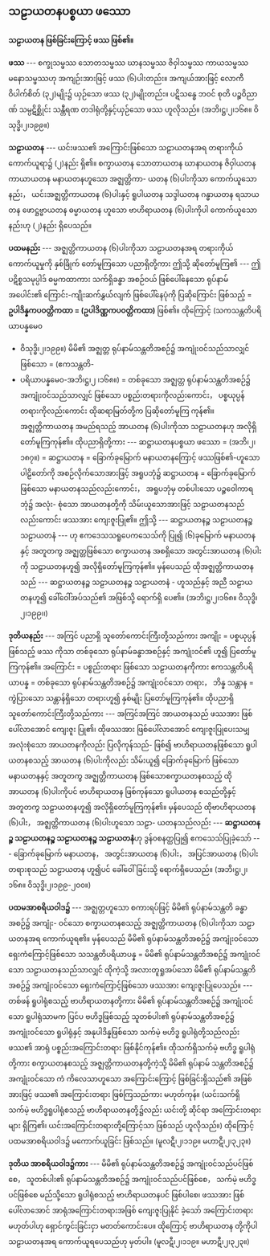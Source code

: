 ## သဠာယတနပစ္စယာ ဖဿော

**သဠာယတန ဖြစ်ခြင်းကြောင့် ဖဿ ဖြစ်၏။**

**ဖဿ** --- စက္ခုသမ္ဖဿ သောတသမ္ဖဿ ဃာနသမ္ဖဿ ဇိဝှါသမ္ဖဿ ကာယသမ္ဖဿ မနောသမ္ဖဿဟု
အကျဉ်းအားဖြင့် ဖဿ (၆)ပါးတည်း။ အကျယ်အားဖြင့် လောကီဝိပါက်စိတ် (၃၂)မျိုး၌ ယှဉ်သော ဖဿ
(၃၂)မျိုးတည်း။ ပဋိသန္ဓေ ဘဝင် စုတိ ပဉ္စဝိညာဏ် သမ္ပဋိစ္ဆိုင်း သန္တီရဏ တဒါရုံတို့နှင့်ယှဉ်သော ဖဿ
ဟူလိုသည်။ (အဘိ၊ဋ္ဌ၊၂၊၁၆၈။ ဝိသုဒ္ဓိ၊၂၊၁၉၉။)

**သဠာယတန** --- ယင်းဖဿ၏ အကြောင်းဖြစ်သော သဠာယတနအရ တရားကိုယ်ကောက်ယူရာ၌ (၂)နည်း
ရှိ၏။ စက္ခာယတန သောတာယတန ဃာနာယတန ဇိဝှါယတန ကာယာယတန မနာယတနဟူသော အဇ္ဈတ္တိကာ-
ယတန (၆)ပါးကိုသာ ကောက်ယူသောနည်း， ယင်းအဇ္ဈတ္တိကာယတန (၆)ပါးနှင့် ရူပါယတန သဒ္ဒါယတန
ဂန္ဓာယတန ရသာယတန ဖောဋ္ဌဗ္ဗာယတန ဓမ္မာယတန ဟူသော ဗာဟိရာယတန (၆)ပါးကိုပါ ကောက်ယူသော
နည်းဟု (၂)နည်း ရှိပေသည်။

**ပထမနည်း** --- အဇ္ဈတ္တိကာယတန (၆)ပါးကိုသာ သဠာယတနအရ တရားကိုယ်ကောက်ယူမှုကို နှစ်ခြိုက်
တော်မူကြသော ပညာရှိတို့ကား ဤသို့ ဆိုတော်မူကြ၏ --- ဤပဋိစ္စသမုပ္ပါဒ် ဓမ္မကထာကား သက်ရှိခန္ဓာ
အစဉ်ဝယ် ဖြစ်ပေါ်နေသော ရုပ်နာမ်အပေါင်း၏ ကြောင်း-ကျိုးဆက်နွှယ်လျက် ဖြစ်ပေါ်နေပုံကို ပြဆိုကြောင်း
ဖြစ်သည့် = **ဥပါဒိန္နကပဝတ္တိကထာ = (ဥပါဒိဏ္ဏကပဝတ္တိကထာ)** ဖြစ်၏။ ထိုကြောင့် (သကသန္တတိပရိယာပန္နမေ၀
- ဝိသုဒ္ဓိ၊၂၊၁၉၉။) မိမိ၏ အဇ္ဈတ္တ ရုပ်နာမ်သန္တတိအစဉ်၌ အကျုံးဝင်သည်သာလျှင် ဖြစ်သော = (ဧကသန္တတိ-
- ပရိယာပန္နမေ၀-အဘိ၊ဋ္ဌ၊၂ ၊၁၆၈။) = တစ်ခုသော အဇ္ဈတ္တ ရုပ်နာမ်သန္တတိအစဉ်၌ အကျုံးဝင်သည်သာလျှင်
ဖြစ်သော ပစ္စည်းတရားကိုလည်းကောင်း， ပစ္စယုပ္ပန်တရားကိုလည်းကောင်း ထိုဆရာမြတ်တို့က ပြဆိုတော်မူကြ
ကုန်၏။ အဇ္ဈတ္တိကာယတန အမည်ရသည့် အာယတန (၆)ပါးကိုသာ သဠာယတနဟု အလိုရှိတော်မူကြကုန်၏။
ထိုပညာရှိတို့ကား --- ဆဋ္ဌာယတနပစ္စယာ ဖဿော = (အဘိ၊၂၊၁၈၇။) = ဆဋ္ဌာယတန = ခြောက်ခုမြောက်
မနာယတနကြောင့် ဖဿဖြစ်၏-ဟူသော ပါဠိတော်ကို အစဉ်လိုက်သောအားဖြင့် အရူပဘုံ၌ ဆဋ္ဌာယတန =
ခြောက်ခုမြောက်ဖြစ်သော မနာယတနသည်လည်းကောင်း， အရူပဘုံမှ တစ်ပါးသော ပဉ္စဝေါကာရဘုံ၌ အလုံး-
စုံသော အာယတနတို့ကို သိမ်းယူသောအားဖြင့် သဠာယတနသည်လည်းကောင်း ဖဿအား ကျေးဇူးပြု၏။
ဤသို့ --- ဆဋ္ဌာယတနဉ္စ သဠာယတနဉ္စ သဠာယတနံ --- ဟု ဧကဒေသသရူပေကသေသ်ကို ပြု၍ (၆)ခုမြောက်
မနာယတနနှင့် အတူတကွ အဇ္ဈတ္တဖြစ်သော စက္ခာယတန အစရှိသော အတွင်းအာယတန (၆)ပါးကို
သဠာယတနဟူ၍ အလိုရှိတော်မူကြကုန်၏။ မှန်ပေသည် ထိုအဇ္ဈတ္တိကာယတနသည် --- ဆဋ္ဌာယတနဉ္စ
သဠာယတနဉ္စ သဠာယတနံ - ဟူသည်နှင့် အညီ သဠာယတနဟူ၍ ခေါ်ဝေါ်အပ်သည်၏ အဖြစ်သို့ ရောက်ရှိ
ပေ၏။ (အဘိ၊ဋ္ဌ၊၂၊၁၆၈။ ဝိသုဒ္ဓိ၊၂၊၁၉၉၊၊)

**ဒုတိယနည်း** --- အကြင် ပညာရှိ သူတော်ကောင်းကြီးတို့သည်ကား အကျိုး = ပစ္စယုပ္ပန်ဖြစ်သည့် ဖဿ
ကိုသာ တစ်ခုသော ရုပ်နာမ်ခန္ဓာအစဉ်နှင့် အကျုံးဝင်၏ ဟူ၍ ပြတော်မူကြကုန်၏။ အကြောင်း = ပစ္စည်းတရား
ဖြစ်သော သဠာယတနကိုကား ဧကသန္တတိပရိယာပန္န = တစ်ခုသော ရုပ်နာမ်သန္တတိအစဉ်၌ အကျုံးဝင်သော
တရား， ဘိန္န သန္တာန = ကွဲပြားသော သန္တာန်ရှိသော တရားဟူ၍ နှစ်မျိုး ပြတော်မူကြကုန်၏။ ထိုပညာရှိ
သူတော်ကောင်းကြီးတို့သည်ကား --- အကြင်အကြင် အာယတနသည် ဖဿအား ဖြစ်ပေါ်လာအောင် ကျေးဇူး
ပြု၏၊ ထိုဖဿအား ဖြစ်ပေါ်လာအောင် ကျေးဇူးပြုပေးသမျှ အလုံးစုံသော အာယတနကိုလည်း ပြလိုကုန်သည်-
ဖြစ်၍ ဗာဟိရာယတနဖြစ်သော ရူပါယတနစသည့် အာယတန (၆)ပါးကိုလည်း သိမ်းယူ၍ ခြောက်ခုမြောက်
ဖြစ်သော မနာယတနနှင့် အတူတကွ အဇ္ဈတ္တိကာယတန ဖြစ်သောစက္ခာယတနစသည့် ထိုအာယတန
(၆)ပါးကိုပင် ဗာဟိရာယတန ဖြစ်ကုန်သော ရူပါယတန စသည်တို့နှင့် အတူတကွ သဠာယတနဟူ၍
အလိုရှိတော်မူကြကုန်၏။ မှန်ပေသည် ထိုဗာဟိရာယတန (၆)ပါး， အဇ္ဈတ္တိကာယတန (၆)ပါးဟူသော သဠာ-
ယတနသည်လည်း --- **ဆဋ္ဌာယတနဉ္စ သဠာယတနဉ္စ သဠာယတနဉ္စ သဠာယတနံ**ဟု ဒွန်၀စနတ္ထပြု၍
ဧကသေသ်ပြုခဲ့သော် --- ခြောက်ခုမြောက် မနာယတန， အတွင်းအာယတန (၆)ပါး， အပြင်အာယတန (၆)ပါး
တရားစုသည် သဠာယတန ဟူ၍ပင် ခေါ်ဝေါ်ခြင်းသို့ ရောက်ရှိပေသည်။
<r>(အဘိ၊ဋ္ဌ၊၂၊၁၆၈။ ဝိသုဒ္ဓိ၊၂၊၁၉၉-၂၀၀။)</r>

**ပထမအာစရိယဝါဒ၌** --- အဇ္ဈတ္တဟူသော စကားရပ်ဖြင့် မိမိ၏ ရုပ်နာမ်သန္တတိ ခန္ဓာအစဉ်၌ အကျုံး-
ဝင်သော စက္ခာယတနစသည့် အဇ္ဈတ္တိကာယတန (၆)ပါးကိုသာ သဠာယတနအရ ကောက်ယူရ၏။ မှန်ပေသည်
မိမိ၏ ရုပ်နာမ်သန္တတိအစဉ်၌ အကျုံးဝင်သော ရှေးကံကြောင့်ဖြစ်သော သသန္တတိပရိယာပန္န = မိမိ၏
ရုပ်နာမ်သန္တတိအစဉ်၌ အကျုံးဝင်သော သဠာယတနသည်သာလျှင် ထိုကဲ့သို့ အလားတူရှုအပ်သော မိမိ၏
ရုပ်နာမ်သန္တတိအစဉ်၌ အကျုံးဝင်သော ရှေးကံကြောင့်ဖြစ်သော ဖဿအား ကျေးဇူးပြုပေသည်။ --- တစ်ဖန်
ရူပါရုံစသည့် ဗာဟိရာယတနတို့ကား မိမိ၏ ရုပ်နာမ်သန္တတိအစဉ်၌ အကျုံးဝင်သော ရူပါရုံသာမက ပြင်ပ
ဗဟိဒ္ဓဖြစ်သည့် သူတစ်ပါး၏ ရုပ်နာမ်သန္တတိအစဉ်၌ အကျုံးဝင်သော ရူပါရုံနှင့် အနုပါဒိန္နဖြစ်သော သက်မဲ့
ဗဟိဒ္ဓ ရူပါရုံတို့သည်လည်း ဖဿ၏ အာရုံ ပစ္စည်းအကြောင်းတရား ဖြစ်နိုင်ကုန်၏။ ထိုသက်ရှိသက်မဲ့ ဗဟိဒ္ဓ
ရူပါရုံတို့ကား စက္ခာယတနစသည့် အဇ္ဈတ္တိကာယတနတို့ကဲ့သို့ မိမိ၏ ရုပ်နာမ် သန္တတိအစဉ်၌ အကျုံးဝင်သော
ကံ ကိလေသာဟူသော အကြောင်းကြောင့် ဖြစ်ခြင်းရှိသည်၏ အဖြစ်အားဖြင့် ဖဿ၏ အကြောင်းတရား
ဖြစ်ကြသည်ကား မဟုတ်ကုန်။ (ယင်းသက်ရှိ သက်မဲ့ ဗဟိဒ္ဓရူပါရုံစသည့် ဗာဟိရာယတနတို့၌လည်း ယင်းတို့
ဆိုင်ရာ အကြောင်းတရားများ ရှိကြ၏၊ ယင်းအကြောင်းတရားတို့ကြောင့်သာ ဖြစ်သည် ဟူလိုသည်။) ထိုကြောင့်
ပထမအာစရိယဝါဒ၌ မကောက်ယူခြင်း ဖြစ်သည်။ (မူလဋီ၊၂၊၁၁၉။ မဟာဋီ၊၂၊၃၂၃။)

**ဒုတိယ အာစရိယဝါဒ၌ကား** --- မိမိ၏ ရုပ်နာမ်သန္တတိအစဉ်၌ အကျုံးဝင်သည်ပင်ဖြစ်စေ， သူတစ်ပါး၏
ရုပ်နာမ်သန္တတိအစဉ်၌ အကျုံးဝင်သည်ပင်ဖြစ်စေ， သက်မဲ့ ဗဟိဒ္ဓပင်ဖြစ်စေ မည်သို့သော ရူပါရုံစသည့်
ဗာဟိရာယတနပင် ဖြစ်ပါစေ၊ ဖဿအား ဖြစ်ပေါ်လာအောင် အာရုံအကြောင်းတရားအဖြစ် ကျေးဇူးပြုနိုင်
ခဲ့သော် အကြောင်းတရား မဟုတ်ပါဟု ရှောင်ကွင်းခြင်းငှာ မတတ်ကောင်းပေ။ ထိုကြောင့် ဗာဟိရာယတန
တို့ကိုပါ သဠာယတနအရ ကောက်ယူရပေသည်ဟု မှတ်ပါ။ (မူလဋီ၊၂၊၁၁၉။ မဟာဋီ၊၂၊၃၂၃။)